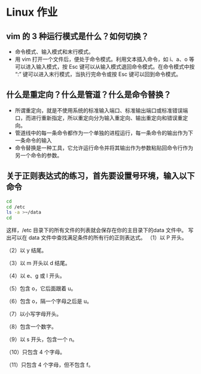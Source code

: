 # Linux 作业

## vim 的 3 种运行模式是什么？如何切换？

- 命令模式、输入模式和末行模式。
- 用 vim 打开一个文件后，便处于命令模式。利用文本插入命令，如 i、a、o 等可以进入输入模式，按 Esc 键可以从输入模式退回命令模式。在命令模式中按 “:” 键可以进入末行模式，当执行完命令或按 Esc 键可以回到命令模式。

## 什么是重定向？什么是管道？什么是命令替换？

- 所谓重定向，就是不使用系统的标准输入端口、标准输出端口或标准错误端口，而进行重新指定，所以重定向分为输入重定向、输出重定向和错误重定向。
- 管道线中的每一条命令都作为一个单独的进程运行，每一条命令的输出作为下一条命令的输入
- 命令替换是一种工具，它允许运行命令并将其输出作为参数粘贴回命令行作为另一个命令的参数。

## 关于正则表达式的练习，首先要设置号环境，输入以下命令

```bash
cd
cd /etc
ls -a >~/data
cd
```

这样，/etc 目录下的所有文件的列表就会保存在你的主目录下的data 文件中。
写出可以在 data 文件中查找满足条件的所有行的正则表达式。
（1）以 P 开头。

（2）以 y 结尾。

（3）以 m 开头以 d 结尾。

（4）以 e、g 或 l 开头。

（5）包含 o，它后面跟着 u。

（6）包含 o，隔一个字母之后是 u。

（7）以小写字母开头。

（8）包含一个数字。

（9）以 s 开头，包含一个 n。

（10）只包含 4 个字母。

（11）只包含 4 个字母，但不包含 f。
